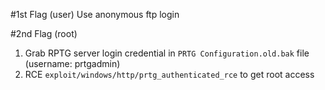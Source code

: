 #1st Flag (user)
Use anonymous ftp login

#2nd Flag (root)
1. Grab RPTG server login credential in `PRTG Configuration.old.bak` file (username: prtgadmin)
2. RCE `exploit/windows/http/prtg_authenticated_rce` to get root access
